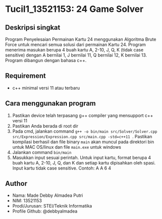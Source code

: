 # Tucil1_13521153: 24 Game Solver

## Deskripsi singkat
Program Penyelesaian Permainan Kartu 24 menggunakan Algoritma Brute Force untuk mencari semua solusi dari permainan Kartu 24. Program menerima masukan berupa 4 buah kartu A, 2-10, J, Q, K (tidak case sensitive) dengan A bernilai 1, J bernilai 11, Q bernilai 12, K bernilai 13. Program dibangun dengan bahasa c++.

## Requirement
- c++ minimal versi 11 atau terbaru

## Cara menggunakan program
1. Pastikan device telah terpasang g++ compiler yang mensupport c++ versi 11 
2. Pastikan Anda berada di root dir
3. Pada cmd, jalankan command ```g++ -o bin/main src/Solver/Solver.cpp src/Expression/Expression.cpp src/main.cpp -std=c++11 ```. Pastikan kompilasi berhasil dan file binary `main` akan muncul pada direktori bin untuk MAC OS/linux dan file `main.exe` untuk windows
4. Jalankan command `bin/main` 
5. Masukkan input sesuai perintah. Untuk input kartu, format berupa 4 buah kartu A, 2-10, J, Q, dan K dan setiap kartu dipisahkan oleh spasi. Input kartu tidak case sensitive. Contoh: A A 6 4

## Author
- Nama: Made Debby Almadea Putri
- NIM: 13521153
- Prodi/Jurusan: STEI/Teknik Informatika
- Profile Github: @debbyalmadea
